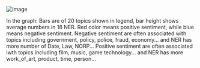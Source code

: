 ![image](https://github.com/jiuyuanx/94812/assets/122936191/7055039b-b83b-4ffc-86b4-794026e23c46)

In the graph:
Bars are of 20 topics shown in legend, bar height shows average numbers in 18 NER. Red color means positive sentiment, while blue means negative sentiment.
Negative sentiment are often associated with topics including government, policy, police, fraud, economy... and NER has more number of Date, Law, NORP...
Positive sentiment are often associated iwth topics including film, music, game technology... and NER has more work_of_art, product, time, person...
